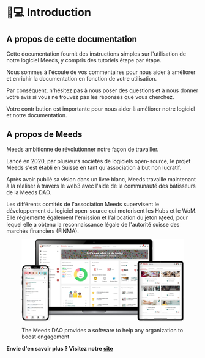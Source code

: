 # 👨💻 Introduction

## A propos de cette documentation

Cette documentation fournit des instructions simples sur l'utilisation de notre logiciel Meeds, y compris des tutoriels étape par étape.&#x20;

Nous sommes à l'écoute de vos commentaires pour nous aider à améliorer et enrichir la documentation en fonction de votre utilisation.&#x20;

Par conséquent, n'hésitez pas à nous poser des questions et à nous donner votre avis si vous ne trouvez pas les réponses que vous cherchez.&#x20;

Votre contribution est importante pour nous aider à améliorer notre logiciel et notre documentation.

## A propos de Meeds

Meeds ambitionne de révolutionner notre façon de travailler.

Lancé en 2020, par plusieurs sociétés de logiciels open-source, le projet Meeds s'est établi en Suisse en tant qu'association à but non lucratif.

Après avoir publié sa vision dans un livre blanc, Meeds travaille maintenant à la réaliser à travers le web3 avec l'aide de la communauté des bâtisseurs de la Meeds DAO.

Les différents comités de l'association Meeds supervisent le développement du logiciel open-source qui motorisent les Hubs et le WoM. Elle réglemente également l'émission et l'allocation du jeton Ɱeed, pour lequel elle a obtenu la reconnaissance légale de l'autorité suisse des marchés financiers (FINMA).

<figure><img src="../.gitbook/assets/hero_image.webp" alt=""><figcaption><p>The Meeds DAO provides a software to help any organization to boost engagement</p></figcaption></figure>

**Envie d'en savoir plus ? Visitez notre** [**site**](https://www.meeds.io)&#x20;
